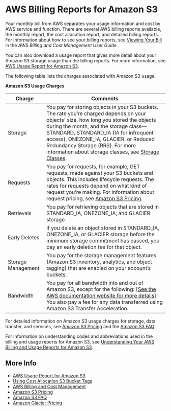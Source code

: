 # AWS Billing Reports for Amazon S3<a name="aws-billing-reports"></a>

Your monthly bill from AWS separates your usage information and cost by AWS service and function\. There are several AWS billing reports available, the monthly report, the cost allocation report, and detailed billing reports\. For information about how to see your billing reports, see [Viewing Your Bill](http://docs.aws.amazon.com/awsaccountbilling/latest/aboutv2/getting-viewing-bill.html) in the *AWS Billing and Cost Management User Guide*\.

You can also download a usage report that gives more detail about your Amazon S3 storage usage than the billing reports\. For more information, see [AWS Usage Report for Amazon S3](aws-usage-report.md)\.

The following table lists the charges associated with Amazon S3 usage\. 


**Amazon S3 Usage Charges**  

| Charge | Comments | 
| --- | --- | 
|  Storage  |  You pay for storing objects in your S3 buckets\. The rate you’re charged depends on your objects' size, how long you stored the objects during the month, and the storage class—STANDARD, STANDARD\_IA \(IA for infrequent access\), ONEZONE\_IA, GLACIER, or Reduced Redundancy Storage \(RRS\)\. For more information about storage classes, see [Storage Classes](storage-class-intro.md)\.  | 
|  Requests  |  You pay for requests, for example, GET requests, made against your S3 buckets and objects\. This includes lifecycle requests\. The rates for requests depend on what kind of request you’re making\. For information about request pricing, see [Amazon S3 Pricing](https://aws.amazon.com/s3/pricing/)\.  | 
|  Retrievals  |  You pay for retrieving objects that are stored in STANDARD\_IA, ONEZONE\_IA, and GLACIER storage\.  | 
|  Early Deletes  |  If you delete an object stored in STANDARD\_IA, ONEZONE\_IA, or GLACIER storage before the minimum storage commitment has passed, you pay an early deletion fee for that object\.  | 
|  Storage Management  |  You pay for the storage management features \(Amazon S3 inventory, analytics, and object tagging\) that are enabled on your account’s buckets\.  | 
|  Bandwidth  |  You pay for all bandwidth into and out of Amazon S3, except for the following: [\[See the AWS documentation website for more details\]](http://docs.aws.amazon.com/AmazonS3/latest/dev/aws-billing-reports.html) You also pay a fee for any data transferred using Amazon S3 Transfer Acceleration\.   | 

For detailed information on Amazon S3 usage charges for storage, data transfer, and services, see [Amazon S3 Pricing](https://aws.amazon.com/s3/pricing/) and the [Amazon S3 FAQ](https://aws.amazon.com/s3/faqs/#billing)\.

For information on understanding codes and abbreviations used in the billing and usage reports for Amazon S3, see [Understanding Your AWS Billing and Usage Reports for Amazon S3](aws-usage-report-understand.md)\.

## More Info<a name="aws-billing-reports-more-info"></a>
+ [AWS Usage Report for Amazon S3](aws-usage-report.md)
+ [Using Cost Allocation S3 Bucket Tags](CostAllocTagging.md)
+ [AWS Billing and Cost Management](http://docs.aws.amazon.com/awsaccountbilling/latest/aboutv2//billing-what-is.html)
+ [Amazon S3 Pricing](https://aws.amazon.com/s3/pricing/)
+ [Amazon S3 FAQ](https://aws.amazon.com/s3/faqs/#billing)
+ [Amazon Glacier Pricing](https://aws.amazon.com/glacier/pricing/)
